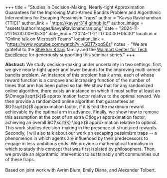 +++
title = "Studies in Decision-Making: Nearly-tight Approximation Guarantees for the Improving Multi-Armed Bandits Problem and Algorithmic Interventions for Escaping Pessimism Traps"
author = "Kavya Ravichandran (TTIC)"
author_link = "https://kavyar314.github.io/"
author_image = "assets/authorImages/kavyaRavichandran.png"
date = "2024-11-21T16:00:00+05:30"
date_end = "2024-11-21T17:00:00+05:30"
location = "Online talk on Microsoft Teams"
location_link = "https://www.youtube.com/watch?v=ySDT7xpqS6s"
notes = "We are grateful to the <a href = "https://www.accel.com/people/shekhar-kirani" target= "_blank">Shekhar Kirani</a> family and the <a href = "https://www.csa.iisc.ac.in/cfe-walmart/" target= "_blank">Walmart Center for Tech Excellence</a> for generously supporting this seminar series."
+++

<b>Abstract:</b>
We study decision-making under uncertainty in two settings: first, we give nearly-tight upper and lower bounds for the improving multi-armed bandits problem. An instance of this problem has $k$ arms, each of whose reward function is a concave and increasing function of the number of times that arm has been pulled so far. We show that for any randomized online algorithm, there exists an instance on which it must suffer at least an $\Omega(\sqrt{k})$ approximation factor relative to the optimal reward. We then provide a randomized online algorithm that guarantees an $O(\sqrt{k})$ approximation factor, if it is told the maximum reward achievable by the optimal arm in advance. Finally, we show how to remove this assumption at the cost of an extra $O(\log k)$ approximation factor, achieving an overall $O(\sqrt{k} \log k)$ approximation relative to optimal. This work studies decision-making in the presence of structured rewards. Secondly, I will also talk about our work on escaping pessimism traps -- a phenomenon in which agents are influenced by their predecessors to engage in less-ambitious ends. We provide a mathematical formalism in which to study this concept that was first isolated by philosophers. Then, we provide an algorithmic intervention to sustainably shift communities out of these traps.
<br><br>
Based on joint work with Avrim Blum, Emily Diana, and Alexander Tolbert.